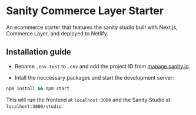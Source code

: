 # Sanity Commerce Layer Starter

An ecommerce starter that features the sanity studio built with Next.js, Commerce Layer, and deployed to Netlify.

## Installation guide

- Rename `.env.test` to `.env` and add the project ID from [manage.sanity.io](https://manage.sanity.io).

- Intall the neccessary packages and start the development server:

```bash
npm install && npm start
```

This will run the frontend at `localhost:3000` and the Sanity Studio at `localhost:3000/studio`.
